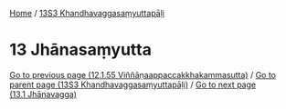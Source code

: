 
[Home](/) / [13S3 Khandhavaggasaṃyuttapāḷi](../13S3.md)

# 13 Jhānasaṃyutta


[Go to previous page (12.1.55 Viññāṇaappaccakkhakammasutta)](12/12.1/12.1.55.md) / [Go to parent page (13S3 Khandhavaggasaṃyuttapāḷi)](0.md) / [Go to next page (13.1 Jhānavagga)](13/13.1.md)


